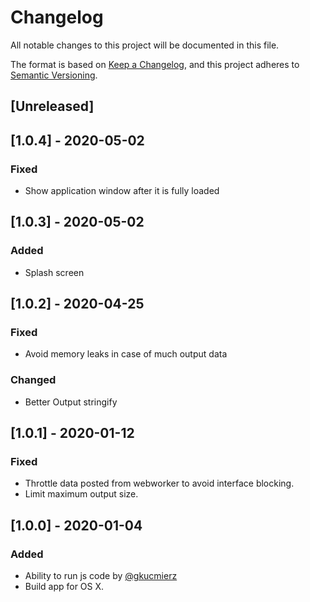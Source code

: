
# Changelog
All notable changes to this project will be documented in this file.

The format is based on [Keep a Changelog](https://keepachangelog.com/en/1.0.0/),
and this project adheres to [Semantic Versioning](https://semver.org/spec/v2.0.0.html).

## [Unreleased]

## [1.0.4] - 2020-05-02
### Fixed
- Show application window after it is fully loaded

## [1.0.3] - 2020-05-02
### Added
- Splash screen

## [1.0.2] - 2020-04-25
### Fixed
- Avoid memory leaks in case of much output data
### Changed
- Better Output stringify

## [1.0.1] - 2020-01-12
### Fixed
- Throttle data posted from webworker to avoid interface blocking.
- Limit maximum output size.

## [1.0.0] - 2020-01-04
### Added
- Ability to run js code by [@gkucmierz](https://github.com/gkucmierz)
- Build app for OS X.
